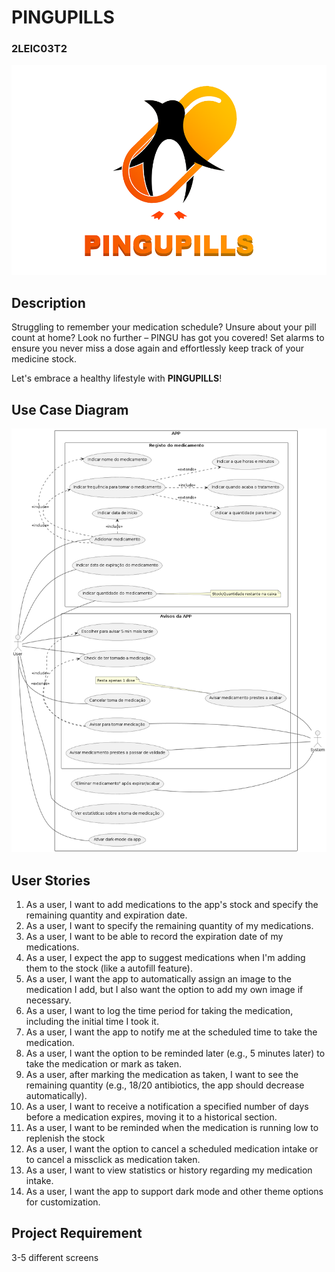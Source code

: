 # PINGUPILLS
### 2LEIC03T2
![](LOGO-PINGUPILLS.png)

## Description
Struggling to remember your medication schedule? Unsure about your pill count at home? Look no further – PINGU has got you covered! Set alarms to ensure you never miss a dose again and effortlessly keep track of your medicine stock. 

Let's embrace a healthy lifestyle with __PINGUPILLS__!

## Use Case Diagram
![](usecase.png)

## User Stories
1. As a user, I want to add medications to the app's stock and specify the remaining quantity and expiration date.
2. As a user, I want to specify the remaining quantity of my medications.
3. As a user, I want to be able to record the expiration date of my medications.
4. As a user, I expect the app to suggest medications when I'm adding them to the stock (like a autofill feature).
5. As a user, I want the app to automatically assign an image to the medication I add, but I also want the option to add my own image if necessary.
6. As a user, I want to log the time period for taking the medication, including the initial time I took it.
7. As a user, I want the app to notify me at the scheduled time to take the medication.
8. As a user, I want the option to be reminded later (e.g., 5 minutes later) to take the medication or mark as taken.
9. As a user, after marking the medication as taken, I want to see the remaining quantity (e.g., 18/20 antibiotics, the app should decrease automatically).
10. As a user, I want to receive a notification a specified number of days before a medication expires, moving it to a historical section.
11. As a user, I want to be reminded when the medication is running low to replenish the stock
12. As a user, I want the option to cancel a scheduled medication intake or to cancel a missclick as medication taken.
13. As a user, I want to view statistics or history regarding my medication intake.
14. As a user, I want the app to support dark mode and other theme options for customization.

## Project Requirement
3-5 different screens
